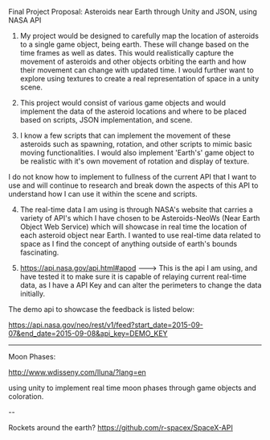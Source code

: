 Final Project Proposal: Asteroids near Earth through Unity and JSON, using NASA API

1. My project would be designed to carefully map the location of asteroids to a single game object, being earth. These will change based
on the time frames as well as dates. This would realistically capture the movement of asteroids and other objects orbiting the earth
and how their movement can change with updated time. I would further want to explore using textures to create a real representation
of space in a unity scene.

2. This project would consist of various game objects and would implement the data of the asteroid locations and where to be placed
based on scripts, JSON implementation, and scene.

3. I know a few scripts that can implement the movement of these asteroids such as spawning, rotation, and other scripts to mimic
basic moving functionalities. I would also implement 'Earth's' game object to be realistic with it's own movement of rotation and 
display of texture. 

  I do not know how to implement to fullness of the current API that I want to use and will continue to research and break down the
  aspects of this API to understand how I can use it within the scene and scripts. 
  
4. The real-time data I am using is through NASA's website that carries a variety of API's which I have chosen to be Asteroids-NeoWs
(Near Earth Object Web Service) which will showcase in real time the location of each asteroid object near Earth. I wanted to use
real-time data related to space as I find the concept of anything outside of earth's bounds fascinating.

5. https://api.nasa.gov/api.html#apod ---> This is the api I am using, and have tested it to make sure it is capable of relaying 
current real-time data, as I have a API Key and can alter the perimeters to change the data initially. 

The demo api to showcase the feedback is listed below:

https://api.nasa.gov/neo/rest/v1/feed?start_date=2015-09-07&end_date=2015-09-08&api_key=DEMO_KEY



---

Moon Phases:

http://www.wdisseny.com/lluna/?lang=en

using unity to implement real time moon phases through game objects and coloration.

--

Rockets around the earth?
https://github.com/r-spacex/SpaceX-API
